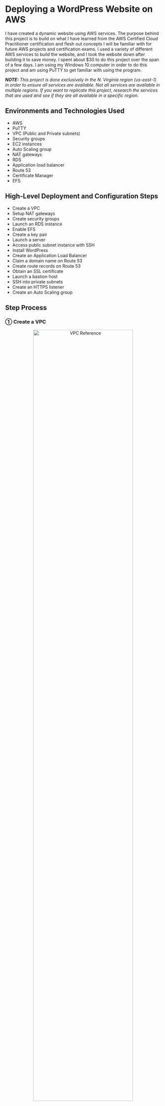<h1>Deploying a WordPress Website on AWS</h1>

I have created a dynamic website using AWS services. The purpose behind this project is to build on what I have learned from the AWS Certified Cloud Practitioner certification and flesh out concepts I will be familiar with for future AWS projects and certification exams. I used a variety of different AWS services to build the website, and I took the website down after building it to save money. I spent about $30 to do this project over the span of a few days. I am using my Windows 10 computer in order to do this project and am using PuTTY to get familiar with using the program. 

_<b>NOTE:</b> This project is done exclusively in the N. Virginia region (us-east-1) in order to ensure all services are available. Not all services are available in multiple regions. If you want to replicate this project, research the services that are used and see if they are all available in a specific region._

<h2>Environments and Technologies Used</h2>

- AWS
- PuTTY
- VPC (Public and Private subnets)
- Security groups
- EC2 instances
- Auto Scaling group
- NAT gateways
- RDS
- Application load balancer
- Route 53
- Certificate Manager
- EFS

<h2>High-Level Deployment and Configuration Steps</h2>

- Create a VPC
- Setup NAT gateways
- Create security groups
- Launch an RDS instance
- Enable EFS
- Create a key pair
- Launch a server
- Access public subnet instance with SSH
- Install WordPress
- Create an Application Load Balancer
- Claim a domain name on Route 53
- Create route records on Route 53
- Obtain an SSL certificate
- Launch a bastion host
- SSH into private subnets
- Create an HTTPS listener
- Create an Auto Scaling group

<h2>Step Process</h2>

<h3>&#9312; Create a VPC</h3>

<p align="center">
<img src="https://i.imgur.com/Tqq0xAr.jpg" height="80%" width="80%" alt="VPC Reference"/>
</p>

- A three-tier VPC will serve as the architecture for the project. The first tier will have the public subnets. The public subnets will host resources such as NAT Gateways, Application Load Balancers, and eventually a bastion host. The second tier will host a private subnet. The web servers (EC2 instances ) will be hosted there. The third tier will have another private subnet which will host the database necessary to complete the project. The subnets will be duplicated across multiple availability zones to increase fault tolerance and high availability. An Internet Gateway and route table will also be created to allow resources in the VPC to access the internet.

- The VPC will be created in the N. Virginia region. From the AWS Management console, navigate to the VPC service. In the VPCs menu, click Create VPC.
  - Give a name to the VPC (in my case, it is Dev VPC) and enter the IPv4 CIDR block (10.0.0.0/16). Leave the rest of the settings as default and click Create VPC.

<p align="center">
<img src="https://i.imgur.com/4bpt43d.png" height="80%" width="80%" alt="Step 1-1"/>
</p>

- Next, DNS host names have to be enabled for the VPC that was created. Under Actions, select Edit VPC settings. Under DNS settings, make sure Enable DNS resolution and Enable DNS hostnames are checked and save the changes.

<p align="center">
<img src="https://i.imgur.com/RXp9haj.png" height="80%" width="80%" alt="Step 1-2"/>
</p>

<p align="center">
<img src="https://i.imgur.com/nnqQFcZ.png" height="80%" width="80%" alt="Step 1-3"/>
</p>

- An internet gateway will now be created for the VPC. On the left-hand menu, select Internet Gateways. Click Create internet gateway.
  - Give a name for the internet gateway (in my case, it is Dev Internet Gateway) and create it.

<p align="center">
<img src="https://i.imgur.com/P984xtj.png" height="80%" width="80%" alt="Step 1-4"/>
</p>

- After creating the internet gateway, it will have to be attached to the VPC. This is to ensure the VPC can communicate with the internet. There will be an option that says to Attach to a VPC after the internet gateway has been created.
  - One thing to note is that you can only attach one internet gateway to one VPC. When you go to attach an internet gateway to a VPC on AWS, you can only select VPCs that do not have internet gateways.

<p align="center">
<img src="https://i.imgur.com/VaRicio.png" height="80%" width="80%" alt="Step 1-5"/>
</p>

- Now that the internet gateway is attached to the VPC, public subnets will be created in two availability zones (us-east-1a and us-east-1b).
  - Select the Subnets tab on the left-hand menu. Click Create subnet. When creating your public subnets, make sure the Dev VPC is selected. For the first public subnet, name it Public Subnet AZ1 and make sure it is in the us-east-1a availability zone. Its IPv4 CIDR block should be 10.0.0.0/24. For the second public subnet, name it Public Subnet AZ2 and make sure it is in the us-east-1b availability zone. Its IPv4 CIDR block should be 10.0.1.0/24.

<p align="center">
<img src="https://i.imgur.com/1QhrXhb.png" height="80%" width="80%" alt="Step 1-6"/>
</p>

<p align="center">
<img src="https://i.imgur.com/toddnWF.png" height="80%" width="80%" alt="Step 1-7"/>
</p>

- After the public subnets are created, the auto enable IP settings need to be enabled for both subnets. This means when an EC2 instance is launched in the subnets, the instances will be assigned an appropriate public IP address in order to communicate with the internet.
  - For each subnet, select them and click on Edit subnet settings. Make sure Enable auto-assign public IPv4 address is turned on for both subnets and save the changes.

<p align="center">
<img src="https://i.imgur.com/YJbkxaN.png" height="80%" width="80%" alt="Step 1-8"/>
</p>

<p align="center">
<img src="https://i.imgur.com/TxhpCUJ.png" height="80%" width="80%" alt="Step 1-9"/>
</p>

- A public route table will now be created.
  - Select the Route Tables tab on the left-hand menu. A route table was already created when the VPC was made. This is referred to as the main route table and is private by default. Click Create route table and name the new route table Public Route Table. It will be attached to the Dev VPC.
 
<p align="center">
<img src="https://i.imgur.com/s1gIgpk.png" height="80%" width="80%" alt="Step 1-10"/>
</p>

- A public route will be added to the route table that was made. This public route will route traffic to the internet.
  - Under the Routes tab for the Public Route Table, click Edit Routes. Add a new route where the Destination is 0.0.0.0/0 (this means all traffic) and the Target is the Dev Internet Gateway. Save the changes.

<p align="center">
<img src="https://i.imgur.com/5Nt9aoP.png" height="80%" width="80%" alt="Step 1-11"/>
</p>

<p align="center">
<img src="https://i.imgur.com/wuOursD.png" height="80%" width="80%" alt="Step 1-12"/>
</p>

- The next thing that needs to be done is to associate the public subnets with the public route table.
  - While under the menu for Public Route Table, open the Subnet associations tab and scroll to Explicit subnet associations. Click on Edit subnet associations. Select both public subnets and save the associations.

 <p align="center">
<img src="https://i.imgur.com/0csGYLF.png" height="80%" width="80%" alt="Step 1-13"/>
</p>

 <p align="center">
<img src="https://i.imgur.com/0zVDZug.png" height="80%" width="80%" alt="Step 1-14"/>
</p>

- In order to finish creating the VPC, the four private subnets need to be created.
  - On the left-hand menu, click on Subnets and create the private subnets for the VPC. When creating your private subnets, make sure the Dev VPC is selected. For the first private subnet, name it Private App Subnet AZ1 and make sure it is in the us-east-1a availability zone. Its IPv4 CIDR block should be 10.0.2.0/24. For the second private subnet, name it Private App Subnet AZ2 and make sure it is in the us-east-1b availability zone. Its IPv4 CIDR block should be 10.0.3.0/24. For the third private subnet, name it Private Data Subnet AZ1 and make sure it is in the us-east-1a availability zone. Its IPv4 CIDR block should be 10.0.4.0/24. For the fourth private subnet, name it Private Data Subnet AZ2 and make sure it is in the us-east-1b availability zone. Its IPv4 CIDR block should be 10.0.5.0/24.

<p align="center">
<img src="https://i.imgur.com/t5sHdIT.png" height="80%" width="80%" alt="Step 1-15"/>
</p>

<p align="center">
<img src="https://i.imgur.com/Frc068s.png" height="80%" width="80%" alt="Step 1-16"/>
</p>

<p align="center">
<img src="https://i.imgur.com/6UgkdLh.png" height="80%" width="80%" alt="Step 1-17"/>
</p>

<p align="center">
<img src="https://i.imgur.com/3wbbJrt.png" height="80%" width="80%" alt="Step 1-18"/>
</p>

- Before you continue, make sure all 6 subnets are in the correct Availability Zones. The project will rely heavily on all the subnets and all resources and data will flow across the VPC.

_<b>NOTE:</b> When you create a route to a route table, all the subnets associated within the route table will automatically become public. Subnets are private when the route table does not have a route. In the Route Tables tab, check each route table to confirm each subnet are where they belong as shown below. The private subnets should be in the main route table that was automatically created when the VPC was first made. This is because these subnets do not have explicit associations, unlike the public subnets. The main route table is routing traffic locally within the VPC._

<p align="center">
<img src="https://i.imgur.com/8wTlXJy.png" height="80%" width="80%" alt="Step 1-19"/>
</p>

<h3>&#9313; Create NAT gateways</h3>

<p align="center">
<img src="https://i.imgur.com/kFiYDfb.jpg" height="80%" width="80%" alt="Step 2"/>
</p>

- Two NAT gateways will be created within the first and second Availability Zones. One will be in Public Subnet AZ1 and will be tied to a new private route table via a route that will connect the two together. The route table will also be associated with the Private App Subnet AZ1 and Private Data Subnet AZ1 subnets within the VPC. The second NAT gateway wil be created in Public Subnet AZ1 and tied to a new private route table with a route. The second route table will be associated with the Private App Subnet AZ2 and Private Data Subnet AZ2 subnets within the VPC.
- On the AWS management console, navigate to the VPC service. Select NAT Gateways on the VPC Dashboard. Create the first NAT gateway in Public Subnet AZ1. Name it NAT Gateway AZ1. Make sure to click Allocate Elastic IP before creating the NAT gateway.

<p align="center">
<img src="https://i.imgur.com/xy6mj0E.png" height="80%" width="80%" alt="Step 2-1"/>
</p>

- Now that the NAT gateway is created, a private route table and the appropriate route will be created so there will be access to the internet. Call this new route table Private Route Table AZ1 and put it in the Dev VPC. For the route, make sure the Destination is 0.0.0.0/0 and the Target is NAT Gateway AZ1.

<p align="center">
<img src="https://i.imgur.com/ZB8sq4W.png" height="80%" width="80%" alt="Step 2-2"/>
</p>

<p align="center">
<img src="https://i.imgur.com/GsrBCwU.png" height="80%" width="80%" alt="Step 2-3"/>
</p>

- The next step is to associate the route table with Private App Subnet AZ1 and Private Data Subnet AZ1. In Private Route Table AZ1, open the Subnet associations tab and click on Edit subnet associations. Select Private App Subnet AZ1 and Private Data Subnet AZ1 and save the associations.

<p align="center">
<img src="https://i.imgur.com/VNPTmid.png" height="80%" width="80%" alt="Step 2-4"/>
</p>

- Repeat the previous steps in order to create a NAT gateway in Public Subnet AZ2.
  - Name the second NAT gateway NAT Gateway AZ2.
  - Name the second route table Private Route Table AZ2 and put it in the Dev VPC.
  - Add a route where the Destination is 0.0.0.0/0 and the Target is NAT Gateway AZ2.
  - Associate the route table with Private App Subnet AZ2 and Private Data Subnet AZ2.

<h3>&#9314; Create Security Groups</h3>

<p align="center">
<img src="https://i.imgur.com/yw8HU3r.jpg" height="80%" width="80%" alt="Step 3"/>
</p>

- The above image details all the security groups that need to be created to continue with the project. The Application Load Balancer will have a security group to allow internet traffic (HTTP and HTTPS). One security group will be dedicated to allow SSH access to EC2 instances using your IP address. (Any time an SSH security group is created, it is always best practice to limit the source to your IP address for safety.) A security group will be created for web servers in the Private App Subnets. The sources for this security group will be limited to the ALB and SSH security groups respectively. A security group will be created for the RDS database that will be hosted on the Private Data Subnets and the source will be from the Webserver security group. An EFS security group will be made for elastic file system and use previous security groups for the sources.
- On the AWS management console, navigate to the VPC service. On the VPC Dashboard, open the Security Groups tab. The first security group that will be created is the ALB Security Group. Click on Create security group to get started. Make sure the security group is in the Dev VPC. For Inbound rules, there will be two rules that will be added. For the Type, select HTTP and HTTPS. The Sources will come from Anywhere. To have this setting, input the CIDR block 0.0.0.0/0. Click Create security group to confirm the settings.

<p align="center">
<img src="https://i.imgur.com/RHjr9gP.png" height="80%" width="80%" alt="Step 3-1"/>
</p>

<p align="center">
<img src="https://i.imgur.com/Bafkoaa.png" height="80%" width="80%" alt="Step 3-2"/>
</p>

- Create the rest of the security groups with the following settings:
  - SSH Security Group - VPC: Dev VPC, Inbound rules: SSH, Source: My IP
  - Webserver Security Group - VPC: Dev VPC, Inbound rules: HTTP, Source: ALB Security Group, Inbound rules: HTTPS, Source: ALB Security Group, Inbound rules: SSH, Source: SSH Security Group.
  - Database Security Group - VPC: Dev VPC, Inbound rules: MySQL/Aurora, Source: Webserver Security Group.
  - EFS Security Group - VPC: Dev VPC, Inbound rules: NFS, Source: Webserver Security Group, Inbound rules: SSH, Source: SSH Security Group.
- After the EFS Security Group is created, click on Edit inbound rules to add one more important rule:
  - Add an additional NFS rule where the source is from the EFS Security Group. This rule could not be added unless the security group was already created.

<p align="center">
<img src="https://i.imgur.com/LF15HvK.png" height="80%" width="80%" alt="Step 3-3"/>
</p>

<h3>&#9315; Create the RDS Instance</h3>

<p align="center">
<img src="https://i.imgur.com/mx6xtMG.jpg" height="80%" width="80%" alt="Step 4"/>
</p>

- The next step is to create a RDS database in the Private Data Subnets. On the AWS management console, navigate to the RDS service to get started. Before creating the RDS instance, subnet groups need to be created. They specify which subnets the RDS database will be created in. Select Subnet groups on the RDS Dashboard and click Create DB subnet group.
  - Name the group database subnets and place it in the Dev VPC. Under the Add subnets section, select the us-east-1a and us-east-1b Availability Zones. For Subnets, select the subnets with the CIDR blocks 10.0.4.0/24 and 10.0.5.0/24. Click Create to make the subnet group.

<p align="center">
<img src="https://i.imgur.com/3N0vEt9.png" height="80%" width="80%" alt="Step 4-1"/>
</p>

- Now that the subnet group is created, it is time to make the database itself. Click on Databases on the left-hand menu and click on Create database. Use the following parameters to create the database:
  - Creation method: Standard create
  - Engine options: MySQL
  - Engine Version: MySQL 5.7 (The latest version of 5.7 as in the future, more updated versions will be released beyond when I created the website.)
  - Templates: Dev/Test
  - DB instance identifier: dev-rds-db
  - Master username: (Whatever you choose, in my case it is ernesto.)
  - Master password: (Whatever you choose, in my case it is Password1. Make sure you remember this password as there will be no way to retrieve it afterward.)
  - DB instance class: Burstable classes (db.t2.micro)
  - VPC: Dev VPC
  - Subnet group: database subnets
  - VPC security group: Choose existing (Database Security Group)
  - Availability Zone: us-east-1b
  - Database authentication: Password authentication
  - Initial database name: applicationdb (Make sure you expand Additional configuration to see this parameter, you must specify a name or else RDS will not make the database.)
- After the database is created (it will take a few minutes for AWS to create), click on the database indentifier name. Under the Connectivity & security tab, take note of the Endpoint of the database. This information will be used later when connecting to the database using an EC2 instance. Under the Configuration tab, take note of the DB instance ID and DB name as they will also be used to connect to the database.

<p align="center">
<img src="https://i.imgur.com/PGn58sg.png" height="80%" width="80%" alt="Step 4-2"/>
</p>

<p align="center">
<img src="https://i.imgur.com/IIeUG0w.png" height="80%" width="80%" alt="Step 4-3"/>
</p>

<h3>&#9316; Create the Elastic File System (EFS)</h3>

- Now that the RDS database is in place, it is time to create an EFS file system with mount targets in the Private Data Subnets in both Availability Zones. This is to ensure the web servers can have access to shared files.
- On the AWS management console, navigate to the EFS service and click Create file system and Customize. Use the following parameters to create the file system:
  - Name: Dev-EFS
  - Encryption: Check off Enable encryption of data at rest (This is to ensure we do not get charged for the encryption.)
  - Tag key: Name, Tag value: Dev-EFS
  - VPC: Dev VPC
  - Mount targets: us-east-1a, Private Data Subnet AZ1, EFS Security Group and us-east-1b, Private Data Subnet AZ2, EFS Security Group
  - File system policy: Leave everything as default

<p align="center">
<img src="https://i.imgur.com/8gXgWA4.png" height="80%" width="80%" alt="Step 5-1"/>
</p>

<p align="center">
<img src="https://i.imgur.com/T6798l6.png" height="80%" width="80%" alt="Step 5-2"/>
</p>

- Now that the elastic file system is created, click on the File system ID and click on Attach. This information will be used later in the project to mount the file system.

<p align="center">
<img src="https://i.imgur.com/9XEGzAk.png" height="80%" width="80%" alt="Step 5-3"/>
</p>

<p align="center">
<img src="https://i.imgur.com/2ISmlXF.png" height="80%" width="80%" alt="Step 5-4"/>
</p>

<h3>&#9317; Create a Key Pair</h3>

- A key pair will now have to be created in order to progress further with the project. On the AWS management console, navigate to the EC2 service. On the left-hand menu, click on Key Pairs and click Create key pair.
  - Name the key pair (in my case, myec2key) and make sure the Key pair type is RSA. The file format will be kept as .ppk because I will be using the key pair for use with PuTTY.

<p align="center">
<img src="https://i.imgur.com/NHsrLTe.png" height="80%" width="80%" alt="Step 6-1"/>
</p>

<p align="center">
<img src="https://i.imgur.com/iXgObty.png" height="80%" width="80%" alt="Step 6-2"/>
</p>

- When a key pair is made, two keys are generated: a public key and a private key. The key on the AWS console is the public key and it will be used in the EC2 instance when it is launched. The key that is downloaded on the computer is the private key and it will be used whenever SSH is used to access an instance.

<h3>&#9318; Launching a Setup Server</h3>

- An EC2 instance will be launched in Public Subnet AZ1 in order to install the website and move files to the EFS. On the AWS management console, navigate to the EC2 service and select Instances (running). Click on Launch instances to get started. Use the following parameters for the instance:
  - Name: Setup Server
  - Application and OS Images: Amazon Linux
  - AMI: Amazon Linux 2 AMI (Free tier eligible)
  - Instance type: t2.micro
  - Key pair (login): myec2key (the key pair that you created)
  - VPC: Dev VPC
  - Subnet: Public Subnet AZ1
  - Firewall (security groups): SSH Security Group, ALB Security Group, Webserver Security Group

<p align="center">
<img src="https://i.imgur.com/0ZSMbeb.png" height="80%" width="80%" alt="Step 7-1"/>
</p>

<p align="center">
<img src="https://i.imgur.com/X87q45d.png" height="80%" width="80%" alt="Step 7-2"/>
</p>

<p align="center">
<img src="https://i.imgur.com/ut8LC58.png" height="80%" width="80%" alt="Step 7-3"/>
</p>

<h3>&#9319; Accessing the Public Subnet EC2 Instance</h3>

- Because I am using a Windows computer, I will be using PuTTY to SSH into the instance that was created. While it is possible to not use PuTTY since I am using a Windows 10 computer, I will still use PuTTY for practice.
- To SSH into the instance, copy the instance's Public IPv4 address. Within the Session tab of PuTTY, enter the Host Name ec2-user@(Public IPv4 address). In the Connection tab, expand SSH and expand Auth. Select Credentials under the Auth tab. Enter the private key that was downloaded to the computer when the key pair was created earlier in the project. After you click Open, you will successfully access the EC2 instance.

<p align="center">
<img src="https://i.imgur.com/P3r8ZZR.png" height="80%" width="80%" alt="Step 8-1"/>
</p>

<p align="center">
<img src="https://i.imgur.com/0UaATYQ.png" height="80%" width="80%" alt="Step 8-2"/>
</p>

<p align="center">
<img src="https://i.imgur.com/a7V4UkB.png" height="80%" width="80%" alt="Step 8-3"/>
</p>

<h3>&#9320; Installing WordPress</h3>

- Once the EC2 instance has been accessed through SSH, commands will have to be run in order to install the WordPress website. Before continuing, make sure that the relevant EFS mount data has been copied from a previous step in the project. In the EFS that was created earlier, the Attach menu will show the code that is necessary to mount the EFS. Make sure to copy the highlighted section in the image below.

<p align="center">
<img src="https://i.imgur.com/snqtoNi.png" height="80%" width="80%" alt="Step 9-1"/>
</p>

- Within the PuTTY session, run the following commands (and make sure to place the EFS code where specified and remove the parentheses around it):
  - sudo su
  - yum update -y
  - mkdir -p /var/www/html
  - sudo mount -t nfs4 -o nfsvers=4.1,rsize=1048576,wsize=1048576,hard,timeo=600,retrans=2,noresvport (EFS code):/ /var/www/html

- Now that the EFS has been mounted, Apache will have to be installed. Run the following commands:
  - sudo yum install -y httpd httpd-tools mod_ssl
  - sudo systemctl enable httpd
  - sudo systemctl start httpd

- Next, PHP 7.4 will be installed with the following commands:
  - sudo amazon-linux-extras enable php7.4
  - sudo yum clean metadata
  - sudo yum install php php-common php-pear -y
  - sudo yum install php-{cgi,curl,mbstring,gd,mysqlnd,gettext,json,xml,fpm,intl,zip} -y

- MySQL 5.7 will be installed with these commands:
  - sudo rpm -Uvh https://dev.mysql.com/get/mysql57-community-release-el7-11.noarch.rpm
  - sudo rpm --import https://repo.mysql.com/RPM-GPG-KEY-mysql-2022
  - sudo yum install mysql-community-server -y
  - sudo systemctl enable mysqld
  - sudo systemctl start mysqld

- Some web files will need to have their permissions changed. Run these commands to set the permissions:
  - sudo usermod -a -G apache ec2-user
  - sudo chown -R ec2-user:apache /var/www
  - sudo chmod 2775 /var/www && find /var/www -type d -exec sudo chmod 2775 {} \;
  - sudo find /var/www -type f -exec sudo chmod 0664 {} \;
  - chown apache:apache -R /var/www/html

- The WordPress files will now be downloaded and moved to the html directory with the following commands:
  - wget https://wordpress.org/latest.tar.gz
  - tar -xzf latest.tar.gz
  - cp -r wordpress/* /var/www/html/
 
- A WordPress configuration file will have to be created and modified. Run these commands:
  - cp /var/www/html/wp-config-sample.php /var/www/html/wp-config.php
  - nano /var/www/html/wp-config.php

<p align="center">
<img src="https://i.imgur.com/oWHtG8G.png" height="80%" width="80%" alt="Step 9-2"/>
</p>

- Within the text editor for the configuration file, some information needs to be inserted from the RDS instance that was created earlier in the project. Go to the RDS console from AWS to get this information. In the database that was created, open the Configuration tab to get the necessary information.
  - Copy the DB name from the Configuration tab and replace it where database_name_here is.

_<b>NOTE:</b> Make sure to copy the DB name and NOT the DB instance ID. They refer to different things and are not the same thing. Make sure what you are copying is the DB name. Refer to the image below. The Database instance ID is highlighted here. DB name is located underneath it._

<p align="center">
<img src="https://i.imgur.com/ikK6jvP.png" height="80%" width="80%" alt="Step 9-3"/>
</p>

- The next things to change in the file are the username and password for the RDS database. Enter the master username and password for the database when it was created. Replace username_here and password_here respectively.
- The next thing to change is the database hostname in the file. The database hostname will be the endpoint of the RDS instance. Return to the RDS console and open the Connectivity & security. Copy the endpoint and replace localhost within the configuration file.

<p align="center">
<img src="https://i.imgur.com/SzI29kR.png" height="80%" width="80%" alt="Step 9-4"/>
</p>

- Now that the necessary information is inserted in the configuration file, the EC2 instance will now be able to connect to the RDS instance. Save all the changes and run the last command to restart the Apache web server:
  - service httpd restart
- Return to the EC2 console and copy the Public IPv4 address of the Setup Server. Open a new tab in the web browser and paste the IPv4 address. When everything has been configured correctly, a WordPress welcome page will be shown. Enter the necessary information to create the admin account and website. The Setup Server cannot be deleted yet as the next step is to create the application load balancer.

<p align="center">
<img src="https://i.imgur.com/TFawYpa.png" height="80%" width="80%" alt="Step 9-5"/>
</p>

<p align="center">
<img src="https://i.imgur.com/xW5Phri.png" height="80%" width="80%" alt="Step 9-6"/>
</p>

<h3>&#9321; Create the Application Load Balancer</h3>

- An application load balancer will be created to distribute web traffic across EC2 instances in the Private App Subnets in the VPC. Before creating the application load balancer, new EC2 instances will be launched in the Private App Subnets. Navigate to the EC2 service to get started. Launch an instance with the following configurations:
  - Name and Tags: Name, Webserver AZ1
  - Application and OS Images: Amazon Linux 2 AMI (free tier eligible)
  - Instance type: t2.micro
  - Key pair: myec2key (the key pair that you created earlier)
  - VPC: Dev VPC
  - Subnet: Private App Subnet AZ1
  - Firewall (security groups): Web Server Security Group
- For the user data, some commands will be pasted in. This means that the commands will be run whenever the instance is booting up. Before pasting the commands in the user data, return to the EFS console and obtain the mount data that was previously used to install WordPress earlier in the project.

<p align="center">
<img src="https://i.imgur.com/mnUdGeu.png" height="80%" width="80%" alt="Step 10-1"/>
</p>

- Paste the following script into the user data section of the EC2 instance creation menu (and replace the EFS data where specified):
  - #!/bin/bash
  - yum update -y
  - sudo yum install -y httpd httpd-tools mod_ssl
  - sudo systemctl enable httpd
  - sudo systemctl start httpd
  - sudo amazon-linux-extras enable php7.4
  - sudo yum clean metadata
  - sudo yum install php php-common php-pear -y
  - sudo yum install php-{cgi,curl,mbstring,gd,mysqlnd,gettext,json,xml,fpm,intl,zip} -y
  - sudo rpm -Uvh https://dev.mysql.com/get/mysql57-community-release-el7-11.noarch.rpm
  - sudo rpm --import https://repo.mysql.com/RPM-GPG-KEY-mysql-2022
  - sudo yum install mysql-community-server -y
  - sudo systemctl enable mysqld
  - sudo systemctl start mysqld
  - echo "(EFS data):/ /var/www/html nfs4 nfsvers=4.1,rsize=1048576,wsize=1048576,hard,timeo=600,retrans=2 0 0" >> /etc/fstab
  - mount -a
  - chown apache:apache -R /var/www/html
  - sudo service httpd restart
 
<p align="center">
<img src="https://i.imgur.com/rWC269n.png" height="80%" width="80%" alt="Step 10-2"/>
</p>

- Launch a second EC2 instance while the first one is being made and use the following configurations:
  - Name and Tags: Key - Name, Value - Webserver AZ2
  - Application and OS Images: Amazon Linux 2 AMI (free tier eligible)
  - Instance type: t2.micro
  - Key pair: myec2key (the key pair that you created earlier)
  - VPC: Dev VPC
  - Subnet: Private App Subnet AZ2
  - Firewall (security groups): Web Server Security Group
  - User data: the same user data script that was used in the first instance

- After creating the two EC2 instances, the next step is to create the target group and put the instances in the target group to allow the application load balancer to route traffic to them. On the left-hand menu, open the Target Groups tab and click on Create target group. Use the following configurations to make the target group:
  - Target type: Instances
  - Name: Dev-TG
  - Protocol: HTTP
  - VPC: Dev VPC
  - Advanced health check settings - Success codes: 200,301,302
  - Register targets: Webserver AZ1 and Webserver AZ2 (click on Include as pending below to confirm the choices)

<p align="center">
<img src="https://i.imgur.com/NtCmQyg.png" height="80%" width="80%" alt="Step 10-3"/>
</p>

- The next step is to create the application load balancer. Select Load Balancers on the left-hand menu and click on Create load balancer. Use these configurations to create the application load balancer:
  - Load balancer name: Dev-ALB
  - Scheme: Internet-facing
  - IP address type: IPv4
  - VPC: Dev VPC
  - Mappings: us-east-1a - Public Subnet AZ, us-east-1b - Public Subnet AZ2
  - Security groups: ALB Security Group
  - Listener HTTP 80 Default Action: Forward to Dev-TG

- After the application load balancer is active, copy the DNS name and paste it in a new browser tab. The website can now be accessed using the DNS name of the application load balancer.

<p align="center">
<img src="https://i.imgur.com/D2plyij.png" height="80%" width="80%" alt="Step 10-4"/>
</p>

<p align="center">
<img src="https://i.imgur.com/vC2fNyf.png" height="80%" width="80%" alt="Step 10-5"/>
</p>

- Any time the address is changed, it is necessary to go into the WordPress settings as an admin and change the domain address there. Before accessing the settings, copy the domain name of the application load balancer. After the domain name, type /wp-admin and press Enter. You will be prompted to log in as the admin using the WordPress crendentials when the website was first made. Click on Settings and paste the domain address in the WordPress Address and Site Address boxes (remove the / at the end of the address if it is retained).

<p align="center">
<img src="https://i.imgur.com/NSlCbst.png" height="80%" width="80%" alt="Step 10-6"/>
</p>

<p align="center">
<img src="https://i.imgur.com/p3LzW2V.png" height="80%" width="80%" alt="Step 10-7"/>
</p>

- Now that the instances are launched in the Private App Subnets and the website can be accessed via the DNS name of the application load balancer, there is no need to have the Setup Server running. Terminate the Setup Server on the EC2 console.

<p align="center">
<img src="https://i.imgur.com/rVWN8te.png" height="80%" width="80%" alt="Step 10-8"/>
</p>

<h3>&#9322; Register a Domain Name</h3>

- A domain name will be registered with Route 53 to be used as the url for the WordPress website. This domain name will be used instead of the DNS name of the application load balancer. Navigate to the Route 53 service on AWS to get started. Click on Registered domains to get started.
  - I am registering ernestoawswebsitelab.com for the purposes of the project. It will cost $13 to register the domain name. Enter the contact information to complete the transaction and make sure privacy protection is enabled. Give at least 15 minutes for the domain name to be registered. It may take longer for the registration to go through, just be patient.
 
<p align="center">
<img src="https://i.imgur.com/axFpFkN.png" height="80%" width="80%" alt="Step 11-1"/>
</p>

<p align="center">
<img src="https://i.imgur.com/yaxmGAz.png" height="80%" width="80%" alt="Step 11-2"/>
</p>

<p align="center">
<img src="https://i.imgur.com/2pBLEFk.png" height="80%" width="80%" alt="Step 11-3"/>
</p>

<h3>&#9323; Create a Record Set</h3>

- After getting a registered domain name, a record set will be created in Route 53 to access the website with the domain name. Navigate to the Route 53 service and click on Hosted zones to get started. Select the domain name and click on Create record. Use the following configurations to create the record:
  - Record name: www
  - Record type: A
  - Toggle Alias next to Route Traffic to
  - Route Traffic to: Alias to Application and Classic Load Balancer
  - Region: US East (N. Virginia) [us-east-1]
  - Load balancer: The application load balancer created earlier

<p align="center">
<img src="https://i.imgur.com/NNt8evg.png" height="80%" width="80%" alt="Step 12-1"/>
</p>

- Now that the record set is made, the website can now be accessed using the domain name. Select the record that was created and copy the record name. Paste the record name into a new browser tab and the website will be accessed.

<p align="center">
<img src="https://i.imgur.com/RBD6WfA.png" height="80%" width="80%" alt="Step 12-2"/>
</p>

<p align="center">
<img src="https://i.imgur.com/ecG8l6L.png" height="80%" width="80%" alt="Step 12-3"/>
</p>

- Since the domain name has changed once again, it is time to update the WordPress URL settings to reflect this. Repeat the steps from updating the URL name after creating the application load balancer.

<p align="center">
<img src="https://i.imgur.com/IKBY67i.png" height="80%" width="80%" alt="Step 12-4"/>
</p>

<p align="center">
<img src="https://i.imgur.com/okdHD17.png" height="80%" width="80%" alt="Step 12-5"/>
</p>

<p align="center">
<img src="https://i.imgur.com/MfEgxox.png" height="80%" width="80%" alt="Step 12-6"/>
</p>

- The site URL will now be the domain name!

<h3>&#9324; Register an SSL Certificate</h3>

- SSL certificates are necessary to encrypt traffic between the web servers and web browser. This is a concept referred to as encryption in transit. All traffic from the website is currently not secure. The website will now have an appropriate SSL certificate using the Certificate Manager service on AWS. Request a public certificate from Certificate Manager to get started.

<p align="center">
<img src="https://i.imgur.com/Q5qIP9u.png" height="80%" width="80%" alt="Step 13-1"/>
</p>

- For domain names, enter the domain name that you have. Enter a second domain name and include the *. wildcard before the domain name again. Refer to the image below to see how to input the domain names. Make sure to select DNS validation and the RSA 2048 key algorithm before requesting the certificate. 

<p align="center">
<img src="https://i.imgur.com/jYpOVNq.png" height="80%" width="80%" alt="Step 13-2"/>
</p>

- When the certificate is pending validation, record sets need to be created in Route 53. This is to validate that the domain name belongs to the rightful owner. Click Create records in Route 53 and select the two domain names (this includes the wildcard that was created) to create the records. Wait a few minutes and refresh the page to see that the certificate has been issued.

<p align="center">
<img src="https://i.imgur.com/Iw6W4Px.png" height="80%" width="80%" alt="Step 13-3"/>
</p>

<p align="center">
<img src="https://i.imgur.com/lcyJQpC.png" height="80%" width="80%" alt="Step 13-4"/>
</p>

<p align="center">
<img src="https://i.imgur.com/08pcLbA.png" height="80%" width="80%" alt="Step 13-5"/>
</p>

<h3>&#9325; Launch a Bastion Host</h3>

- In order to SSH into the instances in the private subnets, an EC2 instance needs to be launched in a public subnet. This istance is called a bastion host. First, the instance in the public subnet needs to be accessed with SSH. From the public subnet instance, SSH into the private subnet. Navigate to the EC2 service and create a new instance to get started. Use the following configurations to make the bastion host:
  - Name: Bastion Host
  - Application and OS Images: Amazon Linux
  - Amazon Machine Image: Amazon Linux 2 AMI (free tier eligible)
  - Instance type: t2.micro
  - Key pair: myec2key (the key pair that was created earlier)
  - VPC: Dev VPC
  - Subnet: Public Subnet AZ1
  - Auto-assign Public IP: Enable
  - Firewall (security groups): SSH Security Group
 
<h3>&#9326; SSH into Private Subnets</h3>

- Now that the bastion host has been created, it is possible to SSH into the private subnets on the VPC. In order to do so, a PuTTY authentication agent known as Pageant needs to be installed. Search for PuTTY and select the search result that has greenend.org in the URL. Scroll down the Alternative binary files list and download and install Pageant from there.

<p align="center">
<img src="https://i.imgur.com/QDLNyEa.png" height="80%" width="80%" alt="Step 15-1"/>
</p>

- When you run Pageant, it will be a hidden icon on the bottom right. Click on its icon to open it. Click Add Key to add the private key on the computer and close the application. Once the key has been added to Pageant, it is possible to SSH into the private subnets.

<p align="center">
<img src="https://i.imgur.com/CD7l7TO.png" height="80%" width="80%" alt="Step 15-2"/>
</p>

- SSH into the bastion host to get started. Copy the bastion host's public IPv4 address and open PuTTY. For the host name, enter ec2-user@(IPv4 address). Expand the SSH and select Auth. Check Allow agent forwarding and click Open to access the bastion host. You will know if you have accessed the bastion host if the IP address on PuTTY matches the Private IPv4 address of the bastion host on the AWS console.

<p align="center">
<img src="https://i.imgur.com/s6X4Mjv.png" height="80%" width="80%" alt="Step 15-3"/>
</p>

<p align="center">
<img src="https://i.imgur.com/L8WFnQR.png" height="80%" width="80%" alt="Step 15-4"/>
</p>

<p align="center">
<img src="https://i.imgur.com/BODeBt4.png" height="80%" width="80%" alt="Step 15-5"/>
</p>

- It is now possible to SSH into a Private App Subnet. On the AWS console, select Webserver AZ1 and copy its Private IPv4 address. On PuTTY, enter the following command:
  - ssh ec2-user@(Private IP address)

<p align="center">
<img src="https://i.imgur.com/ZqIRIF8.png" height="80%" width="80%" alt="Step 15-6"/>
</p>

<h3>&#9327; Create an HTTPS Listener</h3>

- The application load balancer will need an HTTPS listener now that the SSL certificate has been issued. It is needed in order to secure the website. Navigate to the Load Balancers tab in the EC2 service. Select Dev-ALB and scroll to the Listeners and rules section.

<p align="center">
<img src="https://i.imgur.com/tTRVKCu.png" height="80%" width="80%" alt="Step 16-1"/>
</p>

- Click Add listener and use the following configurations:
  - Protocol: HTTPS
  - Action types: Forward to target groups
  - Target group: Dev-TG
  - Default SSL/TLS certificate: The certificate that you created earlier
 
<p align="center">
<img src="https://i.imgur.com/DVnn84n.png" height="80%" width="80%" alt="Step 16-2"/>
</p>

<p align="center">
<img src="https://i.imgur.com/OWraWri.png" height="80%" width="80%" alt="Step 16-3"/>
</p>

- The HTTPS listener will be edited after it has been created. This will allow HTTP traffic to be redirected to HTTPS. Select the HTTP listener and click Edit listener.

<p align="center">
<img src="https://i.imgur.com/BiRNsbl.png" height="80%" width="80%" alt="Step 16-4"/>
</p>

- Under Default actions, select Redirect to URL. The Protocol should be HTTPS. Save the changes.

<p align="center">
<img src="https://i.imgur.com/JYviuw6.png" height="80%" width="80%" alt="Step 16-5"/>
</p>

- The next step is to SSH into one of the Private App Subnets. Webserver AZ1 will accessed via the bastion host.
  - Escalate to root privileges with the command sudo su. Now that you are the root user, enter this command:
  - nano /var/www/html/wp-config.php

<p align="center">
<img src="https://i.imgur.com/nJGR5Kw.png" height="80%" width="80%" alt="Step 16-6"/>
</p>

- While in the text editor, paste the following code into the text editor in the location specified within the image.

<p align="center">
<img src="https://i.imgur.com/A3w4TLE.png" height="80%" width="80%" alt="Step 16-7"/>
</p>

<p align="center">
<img src="https://i.imgur.com/biow1us.png" height="80%" width="80%" alt="Step 16-8"/>
</p>

- Now that the configuration file has been modified, access the website in a new tab. Enter the domain name with HTTPS in the URL. When the website is accessed, the connection is now secure. Because the URL has changed again, update the WordPress settings as an admin to reflect the change.

<p align="center">
<img src="https://i.imgur.com/shuvAaU.png" height="80%" width="80%" alt="Step 16-9"/>
</p>

<p align="center">
<img src="https://i.imgur.com/dqhp8xe.png" height="80%" width="80%" alt="Step 16-10"/>
</p>

<p align="center">
<img src="https://i.imgur.com/4tadVoA.png" height="80%" width="80%" alt="Step 16-11"/>
</p>

<h3>&#9328; Create an Auto Scaling Group</h3>

- An auto scaling group will be made to dynamically create and scale web servers in the Private App Subnets. This is to make the website highly available, scalable, fault-tolerant, and elastic. Before making the auto scaling group, terminate Webserver AZ1 and AZ2 from the EC2 console.

<p align="center">
<img src="https://i.imgur.com/FoXfHP1.png" height="80%" width="80%" alt="Step 17-1"/>
</p>

- A launch template will be made to contain the configurations of the EC2 instances that are created in the auto scaling gorup. Select Launch Templates from the land-hand menu and click Create launch template. Use the following configurations to create the launch template:
  - Launch template name: Dev-Launch-Template
  - Description: Launch Template for ASG
  - Enable Auto Scaling guidance
  - Application and OS Images: Amazon Linux
  - Amazon Machine Image: Amazon Linux 2 AMI (free tier eligible)
  - Instance type: t2.micro
  - Key pair: myec2key
  - Firewall (security groups): Web Server Security Group
- Before creating the launch template, insert the same script used to create the EC2 instance for the application load balancer (and make sure the EFS data is correct).

<p align="center">
<img src="https://i.imgur.com/jDeOgMq.png" height="80%" width="80%" alt="Step 17-2"/>
</p>

<p align="center">
<img src="https://i.imgur.com/7Ba46zW.png" height="80%" width="80%" alt="Step 17-3"/>
</p>

- Now that the launch template is made, the auto scaling group can now be created. Select Auto Scaling Groups on the left-hand menu and click Create Auto Scaling group. Use the following configurations to create the Auto Scaling group:
  - Auto Scaling gorup name: Dev-ASG
  - Launch template (NOT Launch configuration): Dev-Launch-Template
  - VPC: Dev VPC
  - Availabilty Zones and subnets: Private App Subnet AZ1 and Private App Subnet AZ2
  - Load balancing: Attach to an existing load balancer
  - Attach to an existing load balancer: Choose from your load balancer target groups
  - Existing load balancer target groups: Dev-TG | HTTP
  - Additional health check types: Turn on Elastic Load Balancing health checks
  - Monitoring: Enable group metrics collection within CloudWatch
  - Group size: Desired capacity - 2, Minimum capacity - 1, Maximum capacity - 4
  - Add notifications: Create a topic named Default_CloudWatch_Alarms_Topic with your email as the recipient
  - Tags: Key - Name, Value - ASG-Webserver
- After creating the Auto Scaling group, the group will now make two new instances based on the launch template.

<p align="center">
<img src="https://i.imgur.com/kiL3Pao.png" height="80%" width="80%" alt="Step 17-4"/>
</p>

<p align="center">
<img src="https://i.imgur.com/DcUxO0T.png" height="80%" width="80%" alt="Step 17-5"/>
</p>

- The website will take a few minutes to become online once again because the instances need to be created. Their status can be checked in the Target Groups tab. The Health status will show whether or not an instance is healthy. If the health status is unhealthy, wait a few minutes to allow all the user data script to run and install the software. Refreshing the page will update the status to healthy after time has passed.

<p align="center">
<img src="https://i.imgur.com/VJxwuUQ.png" height="80%" width="80%" alt="Step 17-6"/>
</p>

- All that is left is to log in to the website as an admin and customize the website. The Appearance tab on WordPress will allow different themes and other customization items to be used to make the website more presentable.

<p align="center">
<img src="https://i.imgur.com/zisDtwJ.png" height="80%" width="80%" alt="Step 17-7"/>
</p>

- The website is now complete!

<h3>&#9329; Clean Up</h3>

- I took down the website in order to save money because AWS charges based on waht resources are used and for how long. Resources will have to be deleted in a specific order because some resources are reliant on other resources and they won't be deleted otherwise. If you would like to save on money and take down the website, delete the resources in this order:
  - Auto Scaling group
  - Launch template
  - Application load balancer
  - Target Group
  - RDS instance
  - Bastion host
  - EFS
  - Security groups (except for the default security group)
  - NAT gateways
  - VPC
  - Elastic IPs (AWS will charge elastic IPs that are unusued and are not associated with a resource)
  - Record Set (A record)
 
<h2>Lessons Learned </h2>

This project has made me become more familiar with the services offered in AWS. The website is reliant on many different components that work together to keep it afloat. I was already familiar with some of the services because I studied for the AWS Certified Cloud Practitioner. I previously studied for the Solutions Architect Associate exam, but I have not taken the exam. While doing this project, I refered to some of the notes I took while studying for the Solutions Architect Associate exam. I did not have any problems making the website because I tackled each task one step at a time. At a glance, there is a lot of work that needs to be done to make a dynamic website on AWS. I thought I would be overwhelemed, but that was far from the truth. Now, I have a much deeper understanding of how to handle certain tasks when using services on AWS in order to make future projects work.
